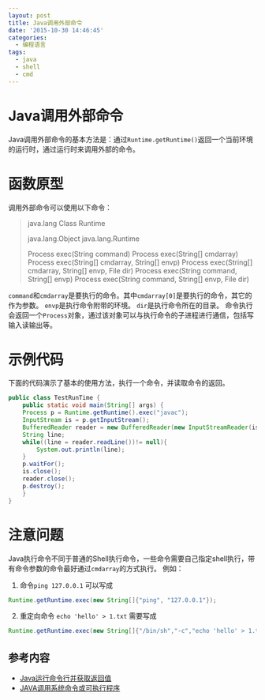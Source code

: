 ```yaml
---
layout: post
title: Java调用外部命令
date: '2015-10-30 14:46:45'
categories:
  - 编程语言
tags:
  - java
  - shell
  - cmd
---
```


# Java调用外部命令

Java调用外部命令的基本方法是：通过`Runtime.getRuntime()`返回一个当前环境的运行时，通过运行时来调用外部的命令。

# 函数原型

调用外部命令可以使用以下命令：

> java.lang
>     Class Runtime
>
> java.lang.Object
>     java.lang.Runtime
>  
> Process exec(String command)
> Process exec(String[] cmdarray)
> Process exec(String[] cmdarray, String[] envp)
> Process exec(String[] cmdarray, String[] envp, File dir)
> Process exec(String command, String[] envp)
> Process exec(String command, String[] envp, File dir)


`command`和`cmdarray`是要执行的命令。其中`cmdarray[0]`是要执行的命令，其它的作为参数。
`envp`是执行命令附带的环境。
`dir`是执行命令所在的目录。
命令执行会返回一个`Process`对象，通过该对象可以与执行命令的子进程进行通信，包括写输入读输出等。

# 示例代码

下面的代码演示了基本的使用方法，执行一个命令，并读取命令的返回。

```java
public class TestRunTime {  
    public static void main(String[] args) {  
    Process p = Runtime.getRuntime().exec("javac");
    InputStream is = p.getInputStream();
    BufferedReader reader = new BufferedReader(new InputStreamReader(is));
    String line;
    while((line = reader.readLine())!= null){
        System.out.println(line);
    }
    p.waitFor();
    is.close();
    reader.close();
    p.destroy();
    }
}
```

# 注意问题

Java执行命令不同于普通的Shell执行命令，一些命令需要自己指定shell执行，带有命令参数的命令最好通过`cmdarray`的方式执行。
例如：

1. 命令`ping 127.0.0.1` 可以写成

```java
Runtime.getRuntime.exec(new String[]{"ping", "127.0.0.1"});
```

2. 重定向命令 `echo 'hello' > 1.txt` 需要写成

```java
Runtime.getRuntime.exec(new String[]{"/bin/sh","-c","echo 'hello' > 1.txt"});
```

## 参考内容

+ [Java运行命令行并获取返回值](http://accptlq.iteye.com/blog/1490890)
+ [JAVA调用系统命令或可执行程序](http://wuhongyu.iteye.com/blog/461477/)
